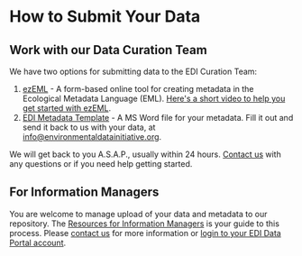 # How to Submit Your Data

## Work with our Data Curation Team

We have two options for submitting data to the EDI Curation Team:

1. [ezEML](https://ezeml.edirepository.org/eml/) - A form-based online tool for creating metadata in the Ecological Metadata Language (EML). [Here's a short video to help you get started with ezEML](https://www.youtube.com/watch?v=lhtq7iSQIyM).
2. [EDI Metadata Template](https://environmentaldatainitiative.files.wordpress.com/2021/03/edi_metadata_template.docx) - A MS Word file for your metadata. Fill it out and send it back to us with your data, at [info@environmentaldatainitiative.org](mailto:info@environmentaldatainitiative.org).

We will get back to you A.S.A.P., usually within 24 hours. [Contact us](https://web-x.edirepository.org/support/contact-us) with any questions or if you need help getting started.

## For Information Managers

You are welcome to manage upload of your data and metadata to our repository. The [Resources for Information Managers](https://web-x.edirepository.org/resources/resources-for-information-managers) is your guide to this process. Please [contact us](https://web-x.edirepository.org/support/contact-us) for more information or [login to your EDI Data Portal account](https://portal.edirepository.org/nis/login.jsp).
